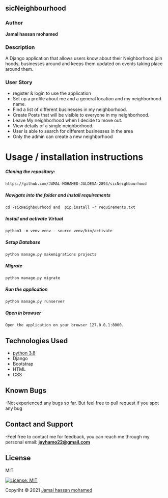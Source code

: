 ## sicNeighbourhood
### Author

**Jamal hassan mohamed**

### Description
A Django application that allows users know about their Neighborhood join hoods, businesses around and keeps them updated on events taking place around them.

### User Story
* register & login to use the application
* Set up a profile about me and a general location and my neighborhood name.
* Find a list of different businesses in my neighborhood.
* Create Posts that will be visible to everyone in my neighborhood.
* Leave My neighborhood when I decide to move out.
* View details of a single neighborhood.
* User is able to search for different businesses in the area
* Only the admin can create a new neighborhood 


# Usage / installation instructions
##### Cloning the repository:
    https://github.com/JAMAL-MOHAMED-JALDESA-2893/sicNeighbourhood

##### Navigate into the folder and install requirements
    cd -sicNeighbourhood and  pip install -r requirements.txt 

##### Install and activate Virtual
    python3 -m venv venv - source venv/bin/activate 
##### Setup Database
    python manage.py makemigrations projects
##### Migrate
    python manage.py migrate 
##### Run the application
    python manage.py runserver 
##### Open in browser
    Open the application on your browser 127.0.0.1:8000.

## Technologies Used

* [python 3.8](https://github.com/topics/python) 
* Django
* Bootstrap
* HTML
* CSS

## Known Bugs

-Not experienced any bugs so far. But feel free to pull request  if you spot any bug


## Contact and Support

-Feel free to contact me for feedback, you can reach me through my personal email:
  **jayhamo22@gmail.com**
 
## License

MIT

[![License: MIT](https://img.shields.io/badge/License-MIT-yellow.svg)](LICENSE)

Copyriht © 2021  [Jamal hassan mohamed](https://github.com/JAMAL-MOHAMED-JALDESA-2893)